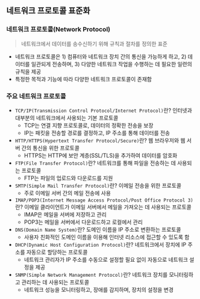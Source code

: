 ## 네트워크 프로토콜 표준화

### 네트워크 프로토콜(Network Protocol)
> 네트워크에서 데이터를 송수신하기 위해 규칙과 절차를 정의한 표준
- 네트워크 프로토콜은 1) 컴퓨터와 네트워크 장치 간의 통신을 가능하게 하고, 2) 데이터를 일관되게 전송하며, 3) 다양한 네트워크 작업을 수행하는 데 필요한 일련의 규칙을 제공
- 특정한 목적과 기능에 따라 다양한 네트워크 프로토콜이 존재함

### 주요 네트워크 프로토콜
- `TCP/IP(Transmission Control Protocol/Internet Protocol)`란? 인터넷과 대부분의 네트워크에서 사용되는 기본 프로토콜
  - TCP는 연결 지향 프로토콜로, 데이터의 정확한 전송을 보장
  - IP는 패킷을 전송할 경로를 결정하고, IP 주소를 통해 데이터를 전송
- `HTTP/HTTPS(Hypertext Transfer Protocol/Secure)`란? 웹 브라우저와 웹 서버 간의 통신을 위한 프로토콜
  - HTTPS는 HTTP에 보안 계층(SSL/TLS)을 추가하여 데이터를 암호화
- `FTP(File Transfer Protocol)`란? 네트워크를 통해 파일을 전송하는 데 사용되는 프로토콜
  - FTP는 파일의 업로드와 다운로드를 지원
- `SMTP(Simple Mail Transfer Protocol)`란? 이메일 전송을 위한 프로토콜
  - 주로 이메일 서버 간의 메일 전송에 사용
- `IMAP/POP3(Internet Message Access Protocol/Post Office Protocol 3)`란? 이메일 클라이언트가 이메일 서버에서 메일을 가져오는 데 사용되는 프로토콜
  - IMAP은 메일을 서버에 저장하고 관리
  - POP3는 메일을 서버에서 다운로드하고 로컬에서 관리 
- `DNS(Domain Name System)`란? 도메인 이름을 IP 주소로 변환하는 프로토콜
  - 사용자 친화적인 도메인 이름을 이용해 인터넷 리소스에 접근할 수 있도록 함
- `DHCP(Dynamic Host Configuration Protocol)`란? 네트워크에서 장치에 IP 주소를 자동으로 할당하는 프로토콜
  - 네트워크 관리자가 IP 주소를 수동으로 설정할 필요 없이 자동으로 네트워크 설정을 제공
- `SNMP(Simple Network Management Protocol)`란? 네트워크 장치를 모니터링하고 관리하는 데 사용되는 프로토콜
  - 네트워크 성능을 모니터링하고, 장애를 감지하며, 장치의 설정을 변경
